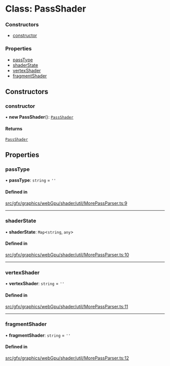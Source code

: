# Class: PassShader

### Constructors

- [constructor](PassShader.md#constructor)

### Properties

- [passType](PassShader.md#passtype)
- [shaderState](PassShader.md#shaderstate)
- [vertexShader](PassShader.md#vertexshader)
- [fragmentShader](PassShader.md#fragmentshader)

## Constructors

### constructor

• **new PassShader**(): [`PassShader`](PassShader.md)

#### Returns

[`PassShader`](PassShader.md)

## Properties

### passType

• **passType**: `string` = `''`

#### Defined in

[src/gfx/graphics/webGpu/shader/util/MorePassParser.ts:9](https://github.com/Orillusion/orillusion/blob/main/src/gfx/graphics/webGpu/shader/util/MorePassParser.ts#L9)

___

### shaderState

• **shaderState**: `Map`\<`string`, `any`\>

#### Defined in

[src/gfx/graphics/webGpu/shader/util/MorePassParser.ts:10](https://github.com/Orillusion/orillusion/blob/main/src/gfx/graphics/webGpu/shader/util/MorePassParser.ts#L10)

___

### vertexShader

• **vertexShader**: `string` = `''`

#### Defined in

[src/gfx/graphics/webGpu/shader/util/MorePassParser.ts:11](https://github.com/Orillusion/orillusion/blob/main/src/gfx/graphics/webGpu/shader/util/MorePassParser.ts#L11)

___

### fragmentShader

• **fragmentShader**: `string` = `''`

#### Defined in

[src/gfx/graphics/webGpu/shader/util/MorePassParser.ts:12](https://github.com/Orillusion/orillusion/blob/main/src/gfx/graphics/webGpu/shader/util/MorePassParser.ts#L12)
